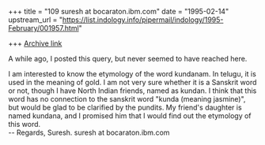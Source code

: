 +++
title = "109 suresh at bocaraton.ibm.com"
date = "1995-02-14"
upstream_url = "https://list.indology.info/pipermail/indology/1995-February/001957.html"

+++
[Archive link](https://list.indology.info/pipermail/indology/1995-February/001957.html)

A while ago, I posted this query, but never seemed to have reached here.

I am interested to know the etymology of the word kundanam. In 
telugu, it is used in the meaning of gold.  I am not very sure 
whether it is a Sanskrit word or not, though I have North Indian 
friends, named as kundan. I think that this word has no connection 
to the sanskrit word "kunda (meaning jasmine)", but would be glad to
be clarified by the pundits. My friend's daughter is named kundana,
and I promised him that I would find out the etymology of this word.  
                             --  Regards, Suresh. suresh at bocaraton.ibm.com 






